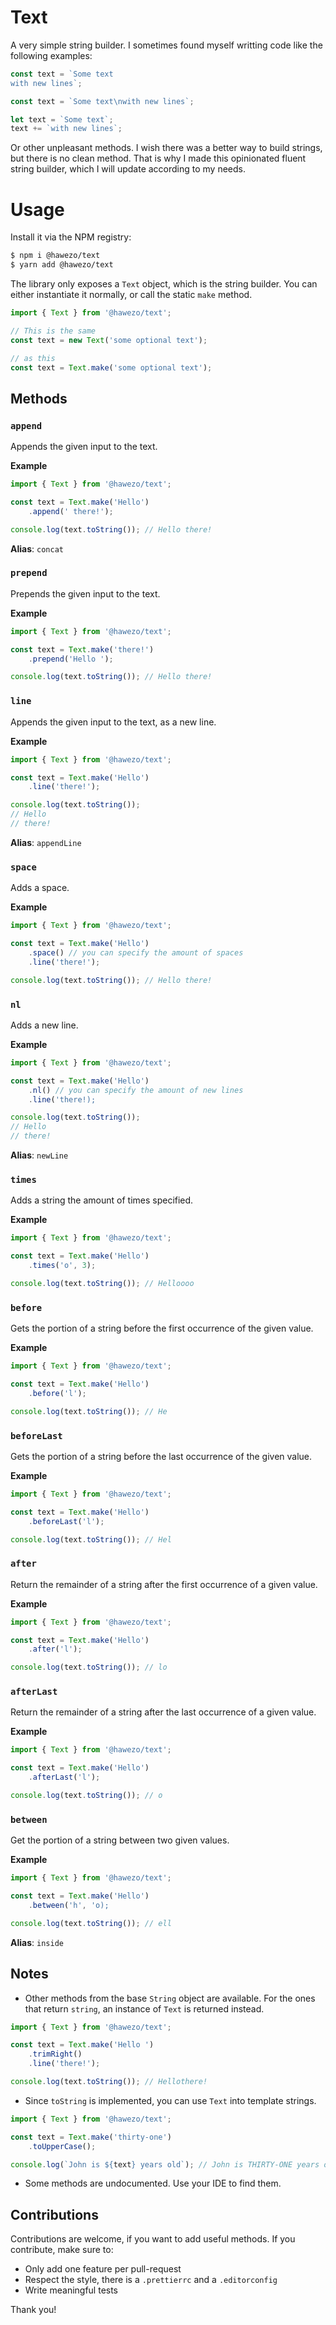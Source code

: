 # Text

A very simple string builder. I sometimes found myself writting code like the following examples:

```js
const text = `Some text
with new lines`;
```

```js
const text = `Some text\nwith new lines`;
```

```js
let text = `Some text`;
text += `with new lines`;
```

Or other unpleasant methods. I wish there was a better way to build strings, but there is no clean method. That is why I made this opinionated fluent string builder, which I will update according to my needs.

# Usage

Install it via the NPM registry:

```bash
$ npm i @hawezo/text
$ yarn add @hawezo/text
```

The library only exposes a `Text` object, which is the string builder. You can either instantiate it normally, or call the static `make` method.

```js
import { Text } from '@hawezo/text';

// This is the same
const text = new Text('some optional text');

// as this
const text = Text.make('some optional text');
```

## Methods

### `append`

Appends the given input to the text.

**Example**

```js
import { Text } from '@hawezo/text';

const text = Text.make('Hello')
    .append(' there!');

console.log(text.toString()); // Hello there!
```

**Alias**: `concat`

### `prepend`

Prepends the given input to the text.

**Example**

```js
import { Text } from '@hawezo/text';

const text = Text.make('there!')
    .prepend('Hello ');

console.log(text.toString()); // Hello there!
```


### `line`

Appends the given input to the text, as a new line.

**Example**

```js
import { Text } from '@hawezo/text';

const text = Text.make('Hello')
    .line('there!');

console.log(text.toString()); 
// Hello
// there!
```

**Alias**: `appendLine`


### `space`

Adds a space.

**Example**

```js
import { Text } from '@hawezo/text';

const text = Text.make('Hello')
    .space() // you can specify the amount of spaces
    .line('there!');

console.log(text.toString()); // Hello there!
```


### `nl`

Adds a new line.

**Example**

```js
import { Text } from '@hawezo/text';

const text = Text.make('Hello')
    .nl() // you can specify the amount of new lines
    .line('there!);

console.log(text.toString()); 
// Hello
// there!
```

**Alias**: `newLine`


### `times`

Adds a string the amount of times specified.

**Example**

```js
import { Text } from '@hawezo/text';

const text = Text.make('Hello')
    .times('o', 3);

console.log(text.toString()); // Helloooo
```


### `before`

Gets the portion of a string before the first occurrence of the given value.

**Example**

```js
import { Text } from '@hawezo/text';

const text = Text.make('Hello')
    .before('l');

console.log(text.toString()); // He
```


### `beforeLast`

Gets the portion of a string before the last occurrence of the given value.

**Example**

```js
import { Text } from '@hawezo/text';

const text = Text.make('Hello')
    .beforeLast('l');

console.log(text.toString()); // Hel
```


### `after`

Return the remainder of a string after the first occurrence of a given value.

**Example**

```js
import { Text } from '@hawezo/text';

const text = Text.make('Hello')
    .after('l');

console.log(text.toString()); // lo
```


### `afterLast`

Return the remainder of a string after the last occurrence of a given value.

**Example**

```js
import { Text } from '@hawezo/text';

const text = Text.make('Hello')
    .afterLast('l');

console.log(text.toString()); // o
```


### `between`

Get the portion of a string between two given values.

**Example**

```js
import { Text } from '@hawezo/text';

const text = Text.make('Hello')
    .between('h', 'o);

console.log(text.toString()); // ell
```

**Alias**: `inside`


## Notes

- Other methods from the base `String` object are available. For the ones that return `string`, an instance of `Text` is returned instead.

```js
import { Text } from '@hawezo/text';

const text = Text.make('Hello ')
    .trimRight()
    .line('there!');

console.log(text.toString()); // Hellothere!
```

- Since `toString` is implemented, you can use `Text` into template strings.


```js
import { Text } from '@hawezo/text';

const text = Text.make('thirty-one')
    .toUpperCase();

console.log(`John is ${text} years old`); // John is THIRTY-ONE years old
```

- Some methods are undocumented. Use your IDE to find them.


## Contributions

Contributions are welcome, if you want to add useful methods. If you contribute, make sure to:

- Only add one feature per pull-request
- Respect the style, there is a `.prettierrc` and a `.editorconfig`
- Write meaningful tests

Thank you!
